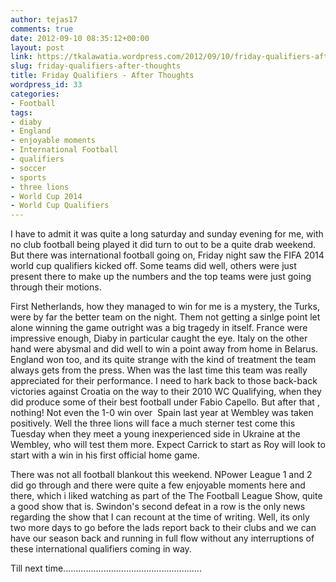 ```yaml
---
author: tejas17
comments: true
date: 2012-09-10 08:35:12+00:00
layout: post
link: https://tkalawatia.wordpress.com/2012/09/10/friday-qualifiers-after-thoughts/
slug: friday-qualifiers-after-thoughts
title: Friday Qualifiers - After Thoughts
wordpress_id: 33
categories:
- Football
tags:
- diaby
- England
- enjoyable moments
- International Football
- qualifiers
- soccer
- sports
- three lions
- World Cup 2014
- World Cup Qualifiers
---
```


I have to admit it was quite a long saturday and sunday evening for me, with no club football being played it did turn to out to be a quite drab weekend. But there was international football going on, Friday night saw the FIFA 2014 world cup qualifiers kicked off. Some teams did well, others were just present there to make up the numbers and the top teams were just going through their motions.

First Netherlands, how they managed to win for me is a mystery, the Turks, were by far the better team on the night. Them not getting a sinlge point let alone winning the game outright was a big tragedy in itself. France were impressive enough, Diaby in particular caught the eye. Italy on the other hand were abysmal and did well to win a point away from home in Belarus. England won too, and its quite strange with the kind of treatment the team always gets from the press. When was the last time this team was really appreciated for their performance. I need to hark back to those back-back victories against Croatia on the way to their 2010 WC Qualifying, when they did produce some of their best football under Fabio Capello. But after that , nothing! Not even the 1-0 win over  Spain last year at Wembley was taken positively. Well the three lions will face a much sterner test come this Tuesday when they meet a young inexperienced side in Ukraine at the Wembley, who will test them more. Expect Carrick to start as Roy will look to start with a win in his first official home game.

There was not all football blankout this weekend. NPower League 1 and 2 did go through and there were quite a few enjoyable moments here and there, which i liked watching as part of the The Football League Show, quite a good show that is. Swindon's second defeat in a row is the only news regarding the show that I can recount at the time of writing. Well, its only two more days to go before the lads report back to their clubs and we can have our season back and running in full flow without any interruptions of these international qualifiers coming in way.

Till next time.......................................................
